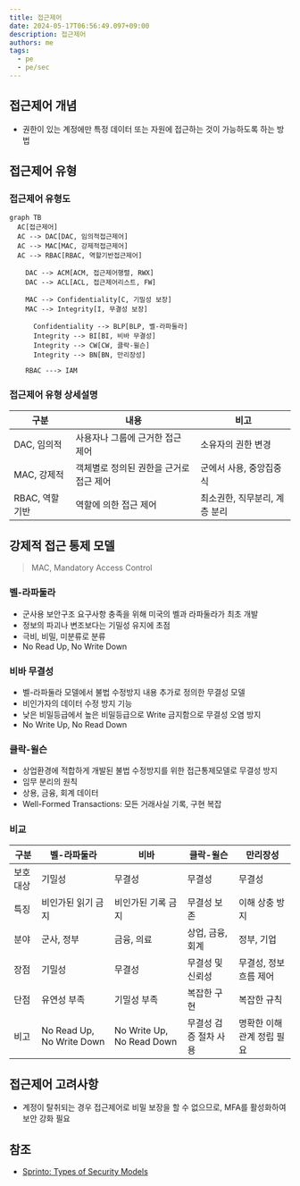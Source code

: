 ```yaml
---
title: 접근제어
date: 2024-05-17T06:56:49.097+09:00
description: 접근제어
authors: me
tags:
  - pe
  - pe/sec
---
```


## 접근제어 개념

- 권한이 있는 계정에만 특정 데이터 또는 자원에 접근하는 것이 가능하도록 하는 방법

## 접근제어 유형

### 접근제어 유형도

```mermaid
graph TB
  AC[접근제어]
  AC --> DAC[DAC, 임의적접근제어]
  AC --> MAC[MAC, 강제적접근제어]
  AC --> RBAC[RBAC, 역할기반접근제어]

    DAC --> ACM[ACM, 접근제어행렬, RWX]
    DAC --> ACL[ACL, 접근제어리스트, FW]

    MAC --> Confidentiality[C, 기밀성 보장]
    MAC --> Integrity[I, 무결성 보장]

      Confidentiality --> BLP[BLP, 벨-라파둘라]
      Integrity --> BI[BI, 비바 무결성]
      Integrity --> CW[CW, 클락-윌슨]
      Integrity --> BN[BN, 만리장성]

    RBAC ---> IAM
```

### 접근제어 유형 상세설명

| 구분  | 내용 | 비고  |
| --- | --- | --- |
| DAC, 임의적 | 사용자나 그룹에 근거한 접근 제어  | 소유자의 권한 변경 |
| MAC, 강제적 | 객체별로 정의된 권한을 근거로 접근 제어 | 군에서 사용, 중앙집중식 |
| RBAC, 역할기반 | 역할에 의한 접근 제어 | 최소권한, 직무분리, 계층 분리 |

## 강제적 접근 통제 모델

> MAC, Mandatory Access Control

### 벨-라파둘라

- 군사용 보안구조 요구사항 충족을 위해 미국의 벨과 라파둘라가 최초 개발
- 정보의 파괴나 변조보다는 기밀성 유지에 초점
- 극비, 비밀, 미분류로 분류
- No Read Up, No Write Down

### 비바 무결성

- 벨-라파둘라 모델에서 불법 수정방지 내용 추가로 정의한 무결성 모델
- 비인가자의 데이터 수정 방지 기능
- 낮은 비밀등급에서 높은 비밀등급으로 Write 금지함으로 무결성 오염 방지
- No Write Up, No Read Down

### 클락-윌슨

- 상업환경에 적합하게 개발된 불법 수정방지를 위한 접근통제모델로 무결성 방지
- 임무 분리의 원칙
- 상용, 금융, 회계 데이터
- Well-Formed Transactions: 모든 거래사실 기록, 구현 복잡

### 비교

| 구분 | 벨-라파둘라 | 비바 | 클락-윌슨 | 만리장성 |
| --- | --- | --- | --- | --- |
| 보호대상 | 기밀성 | 무결성 | 무결성 | 무결성 |
| 특징 | 비인가된 읽기 금지 | 비인가된 기록 금지 | 무결성 보존 | 이해 상충 방지 |
| 분야 | 군사, 정부 | 금융, 의료 | 상업, 금융, 회계 | 정부, 기업 |
| 장점 | 기밀성 | 무결성 | 무결성 및 신뢰성 | 무결성, 정보 흐름 제어 |
| 단점 | 유연성 부족 | 기밀성 부족 | 복잡한 구현  | 복잡한 규칙 |
| 비고 | No Read Up, No Write Down | No Write Up, No Read Down | 무결성 검증 절차 사용 | 명확한 이해관계 정립 필요 |

## 접근제어 고려사항

- 계정이 탈취되는 경우 접근제어로 비밀 보장을 할 수 없으므로, MFA를 활성화하여 보안 강화 필요

## 참조

- [Sprinto: Types of Security Models](https://sprinto.com/blog/types-of-security-models/)
